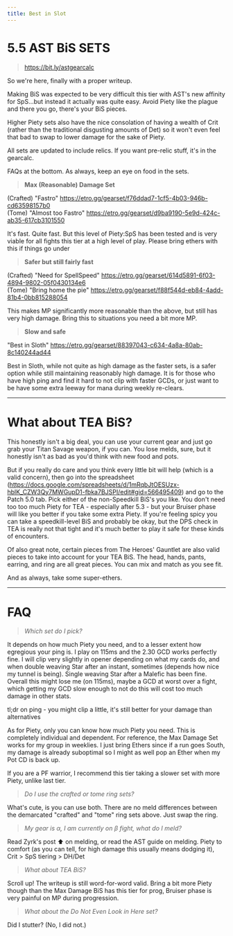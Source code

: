 ```yaml
---
title: Best in Slot
---
```

# 5.5 AST BiS SETS

> <https://bit.ly/astgearcalc>

So we're here, finally with a proper writeup.

Making BiS was expected to be very difficult this tier with AST's new affinity for SpS...but instead it actually was quite easy. Avoid Piety like the plague and there you go, there's your BiS pieces.

Higher Piety sets also have the nice consolation of having a wealth of Crit (rather than the traditional disgusting amounts of Det) so it won't even feel that bad to swap to lower damage for the sake of Piety.

All sets are updated to include relics. If you want pre-relic stuff, it's in the gearcalc.

FAQs at the bottom. As always, keep an eye on food in the sets.

> **Max (Reasonable) Damage Set**  

(Crafted) "Fastro" <https://etro.gg/gearset/f76ddad7-1cf5-4b03-946b-cd63598157b0>\
(Tome) "Almost too Fastro" <https://etro.gg/gearset/d9ba9190-5e9d-424c-ab35-617cb3101550>

It's fast. Quite fast. But this level of Piety:SpS has been tested and is very viable for all fights this tier at a high level of play. Please bring ethers with this if things go under

> **Safer but still fairly fast**  

(Crafted) "Need for SpellSpeed" <https://etro.gg/gearset/614d5891-6f03-4894-9802-05f0430134e6>\
(Tome) "Bring home the pie" <https://etro.gg/gearset/f88f544d-eb84-4add-81b4-0bb815288054>

This makes MP significantly more reasonable than the above, but still has very high damage. Bring this to situations you need a bit more MP.

> **Slow and safe**  

"Best in Sloth" <https://etro.gg/gearset/88397043-c634-4a8a-80ab-8c140244ad44>  

Best in Sloth, while not quite as high damage as the faster sets, is a safer option while still maintaining reasonably high damage. It is for those who have high ping and find it hard to not clip with faster GCDs, or just want to be have some extra leeway for mana during weekly re-clears.

- - -

# What about TEA BiS?

This honestly isn't a big deal, you can use your current gear and just go grab your Titan Savage weapon, if you can. You lose melds, sure, but it honestly isn't as bad as you'd think with new food and pots.

But if you really do care and you think every little bit will help (which is a valid concern), then go into the spreadsheet (<https://docs.google.com/spreadsheets/d/1mRqbJtOESUzx-hblK_CZW3Qy7MWGupD1-fbka7BJSPI/edit#gid=566495409>) and go to the Patch 5.0 tab. Pick either of the non-Speedkill BiS's you like. You don't need too too much Piety for TEA - especially after 5.3 - but your Bruiser phase will like you better if you take some extra Piety. If you're feeling spicy you can take a speedkill-level BiS and probably be okay, but the DPS check in TEA is really not that tight and it's much better to play it safe for these kinds of encounters.

Of also great note, certain pieces from The Heroes' Gauntlet are also valid pieces to take into account for your TEA BiS. The head, hands, pants, earring, and ring are all great pieces. You can mix and match as you see fit.

And as always, take some super-ethers.

- - -

# FAQ

> *Which set do I pick?*

It depends on how much Piety you need, and to a lesser extent how egregious your ping is. I play on 115ms and the 2.30 GCD works perfectly fine. I will clip very slightly in opener depending on what my cards do, and when double weaving Star after an instant, sometimes (depends how nice my tunnel is being). Single weaving Star after a Malefic has been fine. Overall this might lose me (on 115ms), maybe a GCD at worst over a fight, which getting my GCD slow enough to not do this will cost too much damage in other stats.

tl;dr on ping - you might clip a little, it's still better for your damage than alternatives

As for Piety, only you can know how much Piety you need. This is completely individual and dependent. For reference, the Max Damage Set works for my group in weeklies. I just bring Ethers since if a run goes South, my damage is already suboptimal so I might as well pop an Ether when my Pot CD is back up.

If you are a PF warrior, I recommend this tier taking a slower set with more Piety, unlike last tier.

> *Do I use the crafted or tome ring sets?*

What's cute, is you can use both. There are no meld differences between the demarcated "crafted" and "tome" ring sets above. Just swap the ring.

> *My gear is α, I am currently on β fight, what do I meld?*

Read Zyrk's post :arrow_up: on melding, or read the AST guide on melding. Piety to comfort (as you can tell, for high damage this usually means dodging it), Crit > SpS tiering > DH/Det

> *What about TEA BiS?*

Scroll up! The writeup is still word-for-word valid. Bring a bit more Piety though than the Max Damage BiS has this tier for prog, Bruiser phase is very painful on MP during progression.

> *What about the Do Not Even Look in Here set?*

Did I stutter?
(No, I did not.)